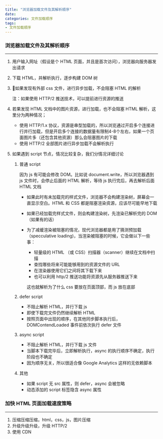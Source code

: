 ```yaml
---
title: "浏览器加载文件及其解析顺序"
date: 
categories: 文件加载顺序
tags: 
- 文件加载顺序
---
```


### 浏览器加载文件及其解析顺序

------

1. 用户输入网址（假设是个 HTML 页面，并且是首次访问），浏览器向服务器发出请求

2. 下载 HTML，并解析执行，逐步构建 DOM 树

3. 如果发现有外部 css 文件，进行异步加载，不会阻塞 HTML 的解析

   注：如果使用 HTTP/2 推送技术，可以提前进行资源的推送
   <!-- more -->

4. 若果发现 HTML 文档中的图片资源，进行加载，也不会阻塞 HTML 解析，这里分为两种情况；

   * 使用 HTTP/1.x 协议，资源是串型加载的，所以浏览通过开启多个连接进行并行加载，但是开启多个连接的数据量有限制4-8个左右，如果一个页面图片多（还包含其他资源）那么会阻塞图片的下载
   * 使用 HTTP/2 全部图片进行异步加载不会解析执行

5. 如果遇到 script 节点，情况比较复杂，我们分情况详细讨论

   1. 普通 script

      因为 js 有可能会修改 DOM。比如说 document.write，所以浏览器遇到 js 文件时，会停止后面的 HTML 解析，等待 js 执行完后，再去解析后面 HTML 文档

      * 如果此时有未加载完的样式文件，浏览器不会构建渲染树，屏幕会一直显示空白。HTML 和 CSS 都是阻塞渲染资源，应该尽可能早地下载

      * 如果已经加载完样式文件，则会构建渲染树，先渲染已解析完的 DOM（如果有的话）

      * 为了减缓渲染被阻塞的情况，现代浏览器都是用了猜测预加载（specculative loading)，当渲染被阻塞的时候，它会做以下一些事：

        - 轻量级的 HTML （或 CSS）扫描器（scanner）继续在文档中扫描
        - 查找哪些将来可能能够用到的资源文件的 URL
        - 在渲染器使用它们之间将其下载下来
        - 也可以利用 http/2 推送功能将资源先从服务器推送下来

        这也就解析为了什么 css 要放在页面顶部，而 js 放在底部

   2. defer script

      * 不阻止解析 HTML，并行下载 js
      * 即使下载完文件仍然继续解析 HTML
      * 按照页面中出现的顺序，在其他同步脚本执行后，DOMContendLoaded 事件前依次执行 defer 文件

   3. async script

      * 不阻止解析 HTML，并行下载 js 文件
      * 当脚本下载完毕后，立即解析执行，async 的执行顺序不确定，执行阶段也不确定
      * 因为顺序无关，所以很适合像 Google Analytics 这样的无依赖脚本

   4. 其他

      * 如果 script 无 src 属性，则 defer，async 会被忽略
      * 动态添加的 script 标签隐含 async 属性

### 加快 HTML 页面加载速度策略

------

1. 压缩压缩压缩，html，css，js，图片压缩
2. 升级升级升级，升级 HTTP/2
3. 使用 CDN 